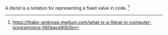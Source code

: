 A *literal* is a notation for representing a fixed value in code. [^1]

[^1]: https://thabo-ambrose.medium.com/what-is-a-literal-in-computer-programming-560eace90b5b